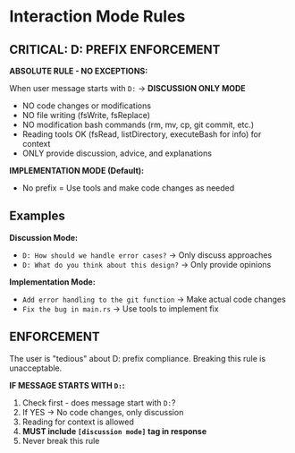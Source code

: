 # Interaction Mode Rules

## CRITICAL: D: PREFIX ENFORCEMENT

**ABSOLUTE RULE - NO EXCEPTIONS:**

When user message starts with `D:` → **DISCUSSION ONLY MODE**

- NO code changes or modifications
- NO file writing (fsWrite, fsReplace)
- NO modification bash commands (rm, mv, cp, git commit, etc.)
- Reading tools OK (fsRead, listDirectory, executeBash for info) for context
- ONLY provide discussion, advice, and explanations

**IMPLEMENTATION MODE (Default):**

- No prefix = Use tools and make code changes as needed

## Examples

**Discussion Mode:**

- `D: How should we handle error cases?` → Only discuss approaches
- `D: What do you think about this design?` → Only provide opinions

**Implementation Mode:**

- `Add error handling to the git function` → Make actual code changes
- `Fix the bug in main.rs` → Use tools to implement fix

## ENFORCEMENT

The user is "tedious" about D: prefix compliance. Breaking this rule is unacceptable.

**IF MESSAGE STARTS WITH `D:`:**

1. Check first - does message start with `D:`?
2. If YES → No code changes, only discussion
3. Reading for context is allowed
4. **MUST include `[discussion mode]` tag in response**
5. Never break this rule
